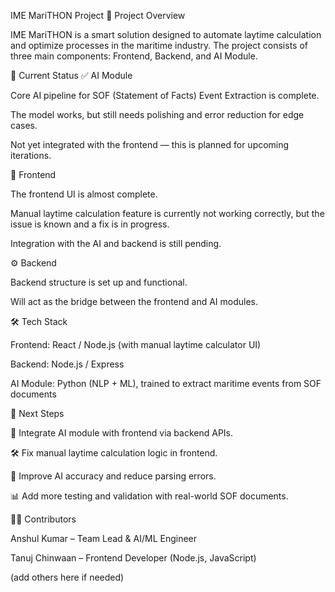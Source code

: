 IME MariTHON Project
📌 Project Overview

IME MariTHON is a smart solution designed to automate laytime calculation and optimize processes in the maritime industry.
The project consists of three main components: Frontend, Backend, and AI Module.

🚀 Current Status
✅ AI Module

Core AI pipeline for SOF (Statement of Facts) Event Extraction is complete.

The model works, but still needs polishing and error reduction for edge cases.

Not yet integrated with the frontend — this is planned for upcoming iterations.

🎨 Frontend

The frontend UI is almost complete.

Manual laytime calculation feature is currently not working correctly, but the issue is known and a fix is in progress.

Integration with the AI and backend is still pending.

⚙️ Backend

Backend structure is set up and functional.

Will act as the bridge between the frontend and AI modules.

🛠️ Tech Stack

Frontend: React / Node.js (with manual laytime calculator UI)

Backend: Node.js / Express

AI Module: Python (NLP + ML), trained to extract maritime events from SOF documents

📅 Next Steps

🔗 Integrate AI module with frontend via backend APIs.

🛠️ Fix manual laytime calculation logic in frontend.

🧹 Improve AI accuracy and reduce parsing errors.

📊 Add more testing and validation with real-world SOF documents.

👨‍💻 Contributors

Anshul Kumar – Team Lead & AI/ML Engineer

Tanuj Chinwaan – Frontend Developer (Node.js, JavaScript)

(add others here if needed)

